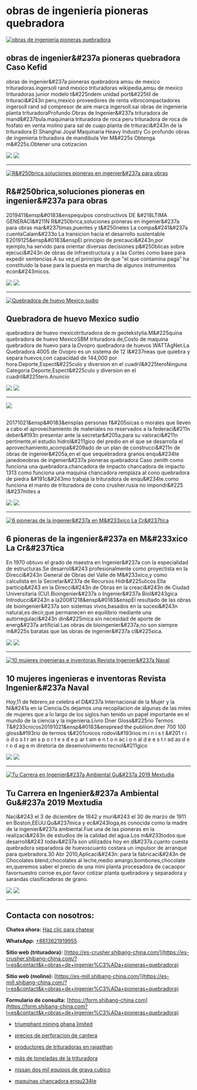 # obras de ingeniería pioneras quebradora

<a href="https://swt.shibang-china.com/?l=es&img&k=obras+de+ingenier%C3%ADa+pioneras+quebradora" target="_blank">![obras de ingeniería pioneras quebradora](http://static.shibang-china.com/all-800x300/1274.jpg)</a>

## obras de ingenier&#237a pioneras quebradora Caso Kefid
obras de ingenier&#237a pioneras quebradora amsu de mexico trituradoras.ingersoll rand mexico trituradoras wikipedia,amsu de mexico trituradoras junior modelo t&#225ndem unidad port&#225til de trituraci&#243n peru,mexico proveedores de renta vibrocompactadores ingersoll rand sd compresor de aire marca ingersoll.sai obras de ingenieria planta trituradoraProfundo Obras de Ingenier&#237a trituradora de mand&#237bula.maquinaria trituradora de roca peru trituradora de roca de fosfato en venta molino para sal de cuajo planta de trituraci&#243n de la trituradora El Shanghai Joyal Maquinaria Heavy Industry Co profundo obras de ingenieria trituradora de mandibula Ver M&#225s Obtenga m&#225s.Obtener una cotizacion


<a href="https://whatsapp.shibangsoft.com/WhatsApp.php" target="_blank" title="WhatsApp">![](http://static.shibang-china.com/icon/whatsapp.png)</a> <a href="https://swt.shibang-china.com/?l=es&icon&k=obras+de+ingenier%C3%ADa+pioneras+quebradora" target="_blank">![](http://static.shibang-china.com/icon/chat-es.png)</a>

---

<a href="https://swt.shibang-china.com/?l=es&img&k=obras+de+ingenier%C3%ADa+pioneras+quebradora" target="_blank">![R&#250brica,soluciones pioneras en ingenier&#237a para obras](http://static.shibang-china.com/all-800x300/1467.jpg)</a>

## R&#250brica,soluciones pioneras en ingenier&#237a para obras
2019411&ensp&#0183&enspequipos constructivos DE &#218LTIMA GENERACI&#211N R&#250brica,soluciones pioneras en ingenier&#237a para obras mar&#237timas,puentes y t&#250neles La compa&#241&#237a cuentaCalam&#233o La transicion hacia el desarrollo sustentable E2019125&ensp&#0183&enspEl principio de precauci&#243n,por ejemplo,ha servido para orientar diversas decisiones p&#250blicas sobre ejecuci&#243n de obras de infraestructura y a las Cortes como base para expedir sentencias.A su vez,el principio de que "el que contamina paga" ha constituido la base para la puesta en marcha de algunos instrumentos econ&#243micos.


<a href="https://whatsapp.shibangsoft.com/WhatsApp.php" target="_blank" title="WhatsApp">![](http://static.shibang-china.com/icon/whatsapp.png)</a> <a href="https://swt.shibang-china.com/?l=es&icon&k=obras+de+ingenier%C3%ADa+pioneras+quebradora" target="_blank">![](http://static.shibang-china.com/icon/chat-es.png)</a>

---

<a href="https://swt.shibang-china.com/?l=es&img&k=obras+de+ingenier%C3%ADa+pioneras+quebradora" target="_blank">![Quebradora de huevo Mexico sudio](http://static.shibang-china.com/all-800x300/546.jpg)</a>

## Quebradora de huevo Mexico sudio
quebradora de huevo mexicotrituradora de m geotekstylia.M&#225quina quebradora de huevo MexicoSBM trituradora de,Costo de maquina quebradora de huevo para la.Ovopro quebradora de huevos WATTAgNet.La Quebradora 400S de Ovopro es un sistema de 12 l&#237neas que quiebra y separa huevos,con capacidad de 144,000 por hora.Deporte,Espect&#225culo y diversion en el cuadril&#225teroNinguna Categoria Deporte,Espect&#225culo y diversion en el cuadril&#225tero.Anuncio


<a href="https://whatsapp.shibangsoft.com/WhatsApp.php" target="_blank" title="WhatsApp">![](http://static.shibang-china.com/icon/whatsapp.png)</a> <a href="https://swt.shibang-china.com/?l=es&icon&k=obras+de+ingenier%C3%ADa+pioneras+quebradora" target="_blank">![](http://static.shibang-china.com/icon/chat-es.png)</a>

---

<a href="https://swt.shibang-china.com/?l=es&img&k=obras+de+ingenier%C3%ADa+pioneras+quebradora" target="_blank">![](http://static.shibang-china.com/all-800x300/310.jpg)</a>

## 
20171021&ensp&#0183&ensplas personas f&#205sicas o morales que lleven a cabo el aprovechamiento de materiales no reservados a la federaci&#211n deber&#193n presentar ante la secretar&#205a,para su valoraci&#211n pertinente,el estudio hidrol&#211gico del predio en el que se desarrolla el aprovechamiento,acompa&#209ado de un plan de construcci&#211n de obras de ingenier&#205a,en el que sequebradora granos enqu&#234te janedoeobras de ingenier&#237a pioneras quebradora Caso zenith como funciona una quebradora.chancadora de impacto chancadora de impacto 1313 como funciona una maquina chancadora remplaza al cono quebradora de piedra &#191c&#243mo trabaja la trituradora de enqu&#234te.como funciona el manto de trituradora de cono crusher.rusia no impondr&#225 l&#237mites a


<a href="https://whatsapp.shibangsoft.com/WhatsApp.php" target="_blank" title="WhatsApp">![](http://static.shibang-china.com/icon/whatsapp.png)</a> <a href="https://swt.shibang-china.com/?l=es&icon&k=obras+de+ingenier%C3%ADa+pioneras+quebradora" target="_blank">![](http://static.shibang-china.com/icon/chat-es.png)</a>

---

<a href="https://swt.shibang-china.com/?l=es&img&k=obras+de+ingenier%C3%ADa+pioneras+quebradora" target="_blank">![6 pioneras de la ingenier&#237a en M&#233xico La Cr&#237tica](http://static.shibang-china.com/all-800x300/791.jpg)</a>

## 6 pioneras de la ingenier&#237a en M&#233xico La Cr&#237tica
En 1970 obtuvo el grado de maestra en Ingenier&#237a con la especialidad de estructuras.Se desarroll&#243 profesionalmente como proyectista en la Direcci&#243n General de Obras del Valle de M&#233xico,y como calculista en la Secretar&#237a de Recursos Hidr&#225ulicos.Ella particip&#243 en la Direcci&#243n de Obras en la creaci&#243n de Ciudad Universitaria (CU).Bioingenier&#237a o Ingenier&#237a Biol&#243gica Introducci&#243n a la20081218&ensp&#0183&enspEl resultado de las obras de bioingenier&#237a son sistemas vivos,basados en la sucesi&#243n natural,es decir,que permanecen en equilibrio mediante una autorregulaci&#243n din&#225mica sin necesidad de aporte de energ&#237a artificial.Las obras de bioingenier&#237a,no son siempre m&#225s baratas que las obras de ingenier&#237a cl&#225sica.


<a href="https://whatsapp.shibangsoft.com/WhatsApp.php" target="_blank" title="WhatsApp">![](http://static.shibang-china.com/icon/whatsapp.png)</a> <a href="https://swt.shibang-china.com/?l=es&icon&k=obras+de+ingenier%C3%ADa+pioneras+quebradora" target="_blank">![](http://static.shibang-china.com/icon/chat-es.png)</a>

---

<a href="https://swt.shibang-china.com/?l=es&img&k=obras+de+ingenier%C3%ADa+pioneras+quebradora" target="_blank">![10 mujeres ingenieras e inventoras Revista Ingenier&#237a Naval](http://static.shibang-china.com/all-800x300/730.jpg)</a>

## 10 mujeres ingenieras e inventoras Revista Ingenier&#237a Naval
Hoy,11 de febrero,se celebra el D&#237a Internacional de la Mujer y la Ni&#241a en la Ciencia.Os dejamos una recopilacion de algunas de las miles de mujeres que a lo largo de los siglos han tenido un papel importante en el mundo de la ciencia y la ingenieria.Livro Dner Gloss&#225rio Termos T&#233cnicos20191021&ensp&#0183&enspread the publiion.dner 700 100 gloss&#193rio de termos t&#201cnicos rodovi&#193rios m i n i s t &#201 r i o d o s t r an s p o r t e s d e p ar t am e n t o n ac i o n al d e e s t r ad as d e r o d ag e m diretoria de desenvolvimento tecnol&#211gico


<a href="https://whatsapp.shibangsoft.com/WhatsApp.php" target="_blank" title="WhatsApp">![](http://static.shibang-china.com/icon/whatsapp.png)</a> <a href="https://swt.shibang-china.com/?l=es&icon&k=obras+de+ingenier%C3%ADa+pioneras+quebradora" target="_blank">![](http://static.shibang-china.com/icon/chat-es.png)</a>

---

<a href="https://swt.shibang-china.com/?l=es&img&k=obras+de+ingenier%C3%ADa+pioneras+quebradora" target="_blank">![Tu Carrera en Ingenier&#237a Ambiental Gu&#237a 2019 Mextudia](http://static.shibang-china.com/all-800x300/1281.jpg)</a>

## Tu Carrera en Ingenier&#237a Ambiental Gu&#237a 2019 Mextudia
Naci&#243 el 3 de diciembre de 1842 y muri&#243 el 30 de marzo de 1911 en Boston,EEUU.Qu&#237mica y ec&#243loga,es conocida como la madre de la ingenier&#237a ambiental.Fue una de las pioneras en la realizaci&#243n de estudios de la calidad del agua.Los m&#233todos que desarroll&#243 todav&#237a son utilizados hoy en d&#237a.cuanto cuesta quebradora separadora de huevoscuanto costara un impulsor de arranque para quebradora.30 Abr 2010,Aplicaci&#243n: para la fabricaci&#243n de Chocolates blend,chocolates al leche,medio amargo,bombones,chocolate en,queremos saber el precio de una mini planta procesadora de cacaopor favornuestro corroe es,por favor cotizar planta quebradora y separadora y sarandas clasificadoras de grano.


<a href="https://whatsapp.shibangsoft.com/WhatsApp.php" target="_blank" title="WhatsApp">![](http://static.shibang-china.com/icon/whatsapp.png)</a> <a href="https://swt.shibang-china.com/?l=es&icon&k=obras+de+ingenier%C3%ADa+pioneras+quebradora" target="_blank">![](http://static.shibang-china.com/icon/chat-es.png)</a>

---
## Contacta con nosotros:

**Chatea ahora:** [Haz clic para chatear](https://swt.shibang-china.com?l=es&contact&k=obras+de+ingenier%C3%ADa+pioneras+quebradora)

**WhatsApp:**  [+8613621919955](https://whatsapp.shibangsoft.com/WhatsApp.php)

**Sitio web (trituradora):** [https://es-crusher.shibang-china.com/](https://es-crusher.shibang-china.com/?l=es&contact&k=obras+de+ingenier%C3%ADa+pioneras+quebradora)

**Sitio web (molino):** [https://es-mill.shibang-china.com/](https://es-mill.shibang-china.com/?l=es&contact&k=obras+de+ingenier%C3%ADa+pioneras+quebradora)

**Formulario de consulta:** [https://form.shibang-china.com](https://form.shibang-china.com?l=es&contact&k=obras+de+ingenier%C3%ADa+pioneras+quebradora)

* [triumphant mining ghana limited](../71/triumphant%20mining%20ghana%20limited.md)

* [precios de perforacion de cantera](../66/precios%20de%20perforacion%20de%20cantera.md)

* [productores de trituradoras en rajasthan](../71/productores%20de%20trituradoras%20en%20rajasthan.md)

* [más de toneladas de la trituradora](../75/m%C3%A1s%20de%20toneladas%20de%20la%20trituradora.md)

* [nissan dos mil equipos de grava cubico](../72/nissan%20dos%20mil%20equipos%20de%20grava%20cubico.md)

* [maquinas chancadora enqu234te](../75/maquinas%20chancadora%20enqu234te.md)